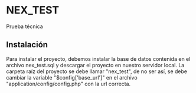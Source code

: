 # NEX_TEST
Prueba técnica

## Instalación
Para instalar el proyecto, debemos instalar la base de datos contenida en el archivo nex_test.sql y descargar el proyecto en nuestro servidor local. La carpeta raíz del proyecto se debe llamar "nex_test", de no ser así, se debe cambiar la variable "$config['base_url']" en el archivo "application/config/config.php" con la url correcta.


